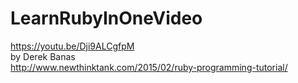 # LearnRubyInOneVideo
https://youtu.be/Dji9ALCgfpM  
by Derek Banas  
http://www.newthinktank.com/2015/02/ruby-programming-tutorial/  
